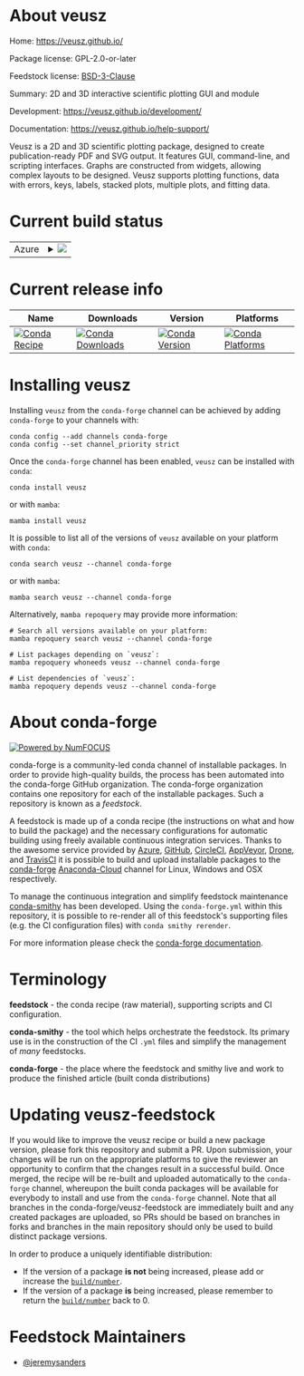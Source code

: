 About veusz
===========

Home: https://veusz.github.io/

Package license: GPL-2.0-or-later

Feedstock license: [BSD-3-Clause](https://github.com/conda-forge/veusz-feedstock/blob/main/LICENSE.txt)

Summary: 2D and 3D interactive scientific plotting GUI and module

Development: https://veusz.github.io/development/

Documentation: https://veusz.github.io/help-support/

Veusz is a 2D and 3D scientific plotting package, designed to
create publication-ready PDF and SVG output. It features GUI,
command-line, and scripting interfaces. Graphs are constructed
from widgets, allowing complex layouts to be designed. Veusz
supports plotting functions, data with errors, keys, labels,
stacked plots, multiple plots, and fitting data.


Current build status
====================


<table>
    
  <tr>
    <td>Azure</td>
    <td>
      <details>
        <summary>
          <a href="https://dev.azure.com/conda-forge/feedstock-builds/_build/latest?definitionId=3639&branchName=main">
            <img src="https://dev.azure.com/conda-forge/feedstock-builds/_apis/build/status/veusz-feedstock?branchName=main">
          </a>
        </summary>
        <table>
          <thead><tr><th>Variant</th><th>Status</th></tr></thead>
          <tbody><tr>
              <td>linux_64_numpy1.19python3.7.____cpython</td>
              <td>
                <a href="https://dev.azure.com/conda-forge/feedstock-builds/_build/latest?definitionId=3639&branchName=main">
                  <img src="https://dev.azure.com/conda-forge/feedstock-builds/_apis/build/status/veusz-feedstock?branchName=main&jobName=linux&configuration=linux_64_numpy1.19python3.7.____cpython" alt="variant">
                </a>
              </td>
            </tr><tr>
              <td>linux_64_numpy1.19python3.8.____cpython</td>
              <td>
                <a href="https://dev.azure.com/conda-forge/feedstock-builds/_build/latest?definitionId=3639&branchName=main">
                  <img src="https://dev.azure.com/conda-forge/feedstock-builds/_apis/build/status/veusz-feedstock?branchName=main&jobName=linux&configuration=linux_64_numpy1.19python3.8.____cpython" alt="variant">
                </a>
              </td>
            </tr><tr>
              <td>linux_64_numpy1.19python3.9.____cpython</td>
              <td>
                <a href="https://dev.azure.com/conda-forge/feedstock-builds/_build/latest?definitionId=3639&branchName=main">
                  <img src="https://dev.azure.com/conda-forge/feedstock-builds/_apis/build/status/veusz-feedstock?branchName=main&jobName=linux&configuration=linux_64_numpy1.19python3.9.____cpython" alt="variant">
                </a>
              </td>
            </tr><tr>
              <td>linux_64_numpy1.21python3.10.____cpython</td>
              <td>
                <a href="https://dev.azure.com/conda-forge/feedstock-builds/_build/latest?definitionId=3639&branchName=main">
                  <img src="https://dev.azure.com/conda-forge/feedstock-builds/_apis/build/status/veusz-feedstock?branchName=main&jobName=linux&configuration=linux_64_numpy1.21python3.10.____cpython" alt="variant">
                </a>
              </td>
            </tr><tr>
              <td>osx_64_numpy1.19python3.7.____cpython</td>
              <td>
                <a href="https://dev.azure.com/conda-forge/feedstock-builds/_build/latest?definitionId=3639&branchName=main">
                  <img src="https://dev.azure.com/conda-forge/feedstock-builds/_apis/build/status/veusz-feedstock?branchName=main&jobName=osx&configuration=osx_64_numpy1.19python3.7.____cpython" alt="variant">
                </a>
              </td>
            </tr><tr>
              <td>osx_64_numpy1.19python3.8.____cpython</td>
              <td>
                <a href="https://dev.azure.com/conda-forge/feedstock-builds/_build/latest?definitionId=3639&branchName=main">
                  <img src="https://dev.azure.com/conda-forge/feedstock-builds/_apis/build/status/veusz-feedstock?branchName=main&jobName=osx&configuration=osx_64_numpy1.19python3.8.____cpython" alt="variant">
                </a>
              </td>
            </tr><tr>
              <td>osx_64_numpy1.19python3.9.____cpython</td>
              <td>
                <a href="https://dev.azure.com/conda-forge/feedstock-builds/_build/latest?definitionId=3639&branchName=main">
                  <img src="https://dev.azure.com/conda-forge/feedstock-builds/_apis/build/status/veusz-feedstock?branchName=main&jobName=osx&configuration=osx_64_numpy1.19python3.9.____cpython" alt="variant">
                </a>
              </td>
            </tr><tr>
              <td>osx_64_numpy1.21python3.10.____cpython</td>
              <td>
                <a href="https://dev.azure.com/conda-forge/feedstock-builds/_build/latest?definitionId=3639&branchName=main">
                  <img src="https://dev.azure.com/conda-forge/feedstock-builds/_apis/build/status/veusz-feedstock?branchName=main&jobName=osx&configuration=osx_64_numpy1.21python3.10.____cpython" alt="variant">
                </a>
              </td>
            </tr><tr>
              <td>win_64_numpy1.19python3.7.____cpython</td>
              <td>
                <a href="https://dev.azure.com/conda-forge/feedstock-builds/_build/latest?definitionId=3639&branchName=main">
                  <img src="https://dev.azure.com/conda-forge/feedstock-builds/_apis/build/status/veusz-feedstock?branchName=main&jobName=win&configuration=win_64_numpy1.19python3.7.____cpython" alt="variant">
                </a>
              </td>
            </tr><tr>
              <td>win_64_numpy1.19python3.8.____cpython</td>
              <td>
                <a href="https://dev.azure.com/conda-forge/feedstock-builds/_build/latest?definitionId=3639&branchName=main">
                  <img src="https://dev.azure.com/conda-forge/feedstock-builds/_apis/build/status/veusz-feedstock?branchName=main&jobName=win&configuration=win_64_numpy1.19python3.8.____cpython" alt="variant">
                </a>
              </td>
            </tr><tr>
              <td>win_64_numpy1.19python3.9.____cpython</td>
              <td>
                <a href="https://dev.azure.com/conda-forge/feedstock-builds/_build/latest?definitionId=3639&branchName=main">
                  <img src="https://dev.azure.com/conda-forge/feedstock-builds/_apis/build/status/veusz-feedstock?branchName=main&jobName=win&configuration=win_64_numpy1.19python3.9.____cpython" alt="variant">
                </a>
              </td>
            </tr><tr>
              <td>win_64_numpy1.21python3.10.____cpython</td>
              <td>
                <a href="https://dev.azure.com/conda-forge/feedstock-builds/_build/latest?definitionId=3639&branchName=main">
                  <img src="https://dev.azure.com/conda-forge/feedstock-builds/_apis/build/status/veusz-feedstock?branchName=main&jobName=win&configuration=win_64_numpy1.21python3.10.____cpython" alt="variant">
                </a>
              </td>
            </tr>
          </tbody>
        </table>
      </details>
    </td>
  </tr>
</table>

Current release info
====================

| Name | Downloads | Version | Platforms |
| --- | --- | --- | --- |
| [![Conda Recipe](https://img.shields.io/badge/recipe-veusz-green.svg)](https://anaconda.org/conda-forge/veusz) | [![Conda Downloads](https://img.shields.io/conda/dn/conda-forge/veusz.svg)](https://anaconda.org/conda-forge/veusz) | [![Conda Version](https://img.shields.io/conda/vn/conda-forge/veusz.svg)](https://anaconda.org/conda-forge/veusz) | [![Conda Platforms](https://img.shields.io/conda/pn/conda-forge/veusz.svg)](https://anaconda.org/conda-forge/veusz) |

Installing veusz
================

Installing `veusz` from the `conda-forge` channel can be achieved by adding `conda-forge` to your channels with:

```
conda config --add channels conda-forge
conda config --set channel_priority strict
```

Once the `conda-forge` channel has been enabled, `veusz` can be installed with `conda`:

```
conda install veusz
```

or with `mamba`:

```
mamba install veusz
```

It is possible to list all of the versions of `veusz` available on your platform with `conda`:

```
conda search veusz --channel conda-forge
```

or with `mamba`:

```
mamba search veusz --channel conda-forge
```

Alternatively, `mamba repoquery` may provide more information:

```
# Search all versions available on your platform:
mamba repoquery search veusz --channel conda-forge

# List packages depending on `veusz`:
mamba repoquery whoneeds veusz --channel conda-forge

# List dependencies of `veusz`:
mamba repoquery depends veusz --channel conda-forge
```


About conda-forge
=================

[![Powered by
NumFOCUS](https://img.shields.io/badge/powered%20by-NumFOCUS-orange.svg?style=flat&colorA=E1523D&colorB=007D8A)](https://numfocus.org)

conda-forge is a community-led conda channel of installable packages.
In order to provide high-quality builds, the process has been automated into the
conda-forge GitHub organization. The conda-forge organization contains one repository
for each of the installable packages. Such a repository is known as a *feedstock*.

A feedstock is made up of a conda recipe (the instructions on what and how to build
the package) and the necessary configurations for automatic building using freely
available continuous integration services. Thanks to the awesome service provided by
[Azure](https://azure.microsoft.com/en-us/services/devops/), [GitHub](https://github.com/),
[CircleCI](https://circleci.com/), [AppVeyor](https://www.appveyor.com/),
[Drone](https://cloud.drone.io/welcome), and [TravisCI](https://travis-ci.com/)
it is possible to build and upload installable packages to the
[conda-forge](https://anaconda.org/conda-forge) [Anaconda-Cloud](https://anaconda.org/)
channel for Linux, Windows and OSX respectively.

To manage the continuous integration and simplify feedstock maintenance
[conda-smithy](https://github.com/conda-forge/conda-smithy) has been developed.
Using the ``conda-forge.yml`` within this repository, it is possible to re-render all of
this feedstock's supporting files (e.g. the CI configuration files) with ``conda smithy rerender``.

For more information please check the [conda-forge documentation](https://conda-forge.org/docs/).

Terminology
===========

**feedstock** - the conda recipe (raw material), supporting scripts and CI configuration.

**conda-smithy** - the tool which helps orchestrate the feedstock.
                   Its primary use is in the construction of the CI ``.yml`` files
                   and simplify the management of *many* feedstocks.

**conda-forge** - the place where the feedstock and smithy live and work to
                  produce the finished article (built conda distributions)


Updating veusz-feedstock
========================

If you would like to improve the veusz recipe or build a new
package version, please fork this repository and submit a PR. Upon submission,
your changes will be run on the appropriate platforms to give the reviewer an
opportunity to confirm that the changes result in a successful build. Once
merged, the recipe will be re-built and uploaded automatically to the
`conda-forge` channel, whereupon the built conda packages will be available for
everybody to install and use from the `conda-forge` channel.
Note that all branches in the conda-forge/veusz-feedstock are
immediately built and any created packages are uploaded, so PRs should be based
on branches in forks and branches in the main repository should only be used to
build distinct package versions.

In order to produce a uniquely identifiable distribution:
 * If the version of a package **is not** being increased, please add or increase
   the [``build/number``](https://docs.conda.io/projects/conda-build/en/latest/resources/define-metadata.html#build-number-and-string).
 * If the version of a package **is** being increased, please remember to return
   the [``build/number``](https://docs.conda.io/projects/conda-build/en/latest/resources/define-metadata.html#build-number-and-string)
   back to 0.

Feedstock Maintainers
=====================

* [@jeremysanders](https://github.com/jeremysanders/)


